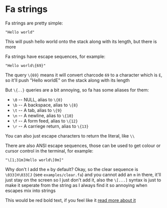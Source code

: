 # Fa strings

Fa strings are pretty simple:

```fa
"Hello world"
```

This will push hello world onto the stack along with its length,
but there is more

Fa strings have escape sequences, for example:

```fa
"Hello world\{69}"
```

The query `\{69}` means it will convert charcode
`69` to a character which is `E`, so it'll push
"Hello worldE" on the stack along with its length

But `\{..}` queries are a bit annoying, so fa has some
aliases for them:

-   `\0` -- NULL, alias to `\{0}`
-   `\b` -- A backspace, alias to `\{8}`
-   `\t` -- A tab, alias to `\{9}`
-   `\n` -- A newline, alias to `\{10}`
-   `\f` -- A form feed, alias to `\{12}`
-   `\r` -- A carriege return, alias to `\{13}`

You can also just escape characters to return the literal,
like `\\`

There are also ANSI escape sequences, those can be used to get colour or
cursor control in the terminal, for example:

```fa
"\[1;31m]Hello world\[0m]"
```

Why don't I add the `m` by default?
Okay, so the clear sequence is `\033[H\033[J` (see `examples/clear.fa`) and
you cannot add an `m` in there, it'll just stay on the screen
so I just don't add it, also the `\[...]` syntax
is just to make it seperate from the string as I always
find it so annoying when escapes mix into strings

This would be red bold text, if you feel like it
[read more about it](https://en.wikipedia.org/wiki/ANSI_escape_code)
